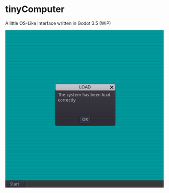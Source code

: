 # tinyComputer
A little OS-Like Interface written in Godot 3.5 (WIP)


![alt text](https://github.com/soykhaler/tinyComputer/blob/main/tinyComputer.png?raw=true)

